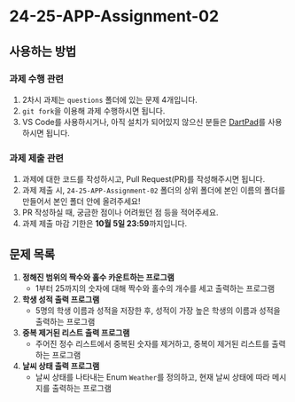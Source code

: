 # 24-25-APP-Assignment-02

## 사용하는 방법

### 과제 수행 관련 
1. 2차시 과제는 `questions` 폴더에 있는 문제 4개입니다. 
2. `git fork`을 이용해 과제 수행하시면 됩니다. 
3. VS Code를 사용하시거나, 아직 설치가 되어있지 않으신 분들은 [DartPad](https://dartpad.dev/)를 사용하시면 됩니다.

### 과제 제출 관련 
1. 과제에 대한 코드를 작성하시고, Pull Request(PR)를 작성해주시면 됩니다. 
2. 과제 제출 시, `24-25-APP-Assignment-02` 폴더의 상위 폴더에 본인 이름의 폴더를 만들어서 본인 폴더 안에 올려주세요!
3. PR 작성하실 때, 궁금한 점이나 어려웠던 점 등을 적어주세요.
4. 과제 제출 마감 기한은 **10월 5일 23:59**까지입니다.

## 문제 목록
1. **정해진 범위의 짝수와 홀수 카운트하는 프로그램** 
   - 1부터 25까지의 숫자에 대해 짝수와 홀수의 개수를 세고 출력하는 프로그램 
2. **학생 성적 출력 프로그램**
   - 5명의 학생 이름과 성적을 저장한 후, 성적이 가장 높은 학생의 이름과 성적을 출력하는 프로그램
3. **중복 제거된 리스트 출력 프로그램**
   - 주어진 정수 리스트에서 중복된 숫자를 제거하고, 중복이 제거된 리스트를 출력하는 프로그램
4. **날씨 상태 출력 프로그램**
   - 날씨 상태를 나타내는 Enum `Weather`를 정의하고, 현재 날씨 상태에 따라 메시지를 출력하는 프로그램 
